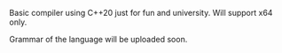 Basic compiler using C++20 just for fun and university. Will support x64 only.

Grammar of the language will be uploaded soon.
